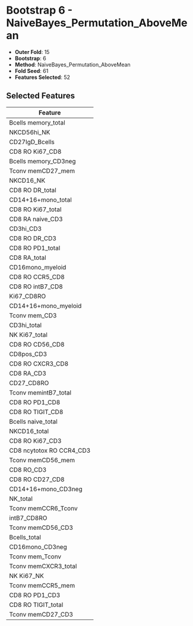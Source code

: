 # Bootstrap 6 - NaiveBayes_Permutation_AboveMean

- **Outer Fold**: 15
- **Bootstrap**: 6
- **Method**: NaiveBayes_Permutation_AboveMean
- **Fold Seed**: 61
- **Features Selected**: 52

## Selected Features

| Feature |
|---------|
| Bcells memory_total |
| NKCD56hi_NK |
| CD27IgD_Bcells |
| CD8 RO Ki67_CD8 |
| Bcells memory_CD3neg |
| Tconv memCD27_mem |
| NKCD16_NK |
| CD8 RO DR_total |
| CD14+16+mono_total |
| CD8 RO Ki67_total |
| CD8 RA naive_CD3 |
| CD3hi_CD3 |
| CD8 RO DR_CD3 |
| CD8 RO PD1_total |
| CD8 RA_total |
| CD16mono_myeloid |
| CD8 RO CCR5_CD8 |
| CD8 RO intB7_CD8 |
| Ki67_CD8RO |
| CD14+16+mono_myeloid |
| Tconv mem_CD3 |
| CD3hi_total |
| NK Ki67_total |
| CD8 RO CD56_CD8 |
| CD8pos_CD3 |
| CD8 RO CXCR3_CD8 |
| CD8 RA_CD3 |
| CD27_CD8RO |
| Tconv memintB7_total |
| CD8 RO PD1_CD8 |
| CD8 RO TIGIT_CD8 |
| Bcells naive_total |
| NKCD16_total |
| CD8  RO Ki67_CD3 |
| CD8 ncytotox RO CCR4_CD3 |
| Tconv memCD56_mem |
| CD8 RO_CD3 |
| CD8 RO CD27_CD8 |
| CD14+16+mono_CD3neg |
| NK_total |
| Tconv memCCR6_Tconv |
| intB7_CD8RO |
| Tconv memCD56_CD3 |
| Bcells_total |
| CD16mono_CD3neg |
| Tconv mem_Tconv |
| Tconv memCXCR3_total |
| NK Ki67_NK |
| Tconv memCCR5_mem |
| CD8 RO PD1_CD3 |
| CD8 RO TIGIT_total |
| Tconv memCD27_CD3 |
